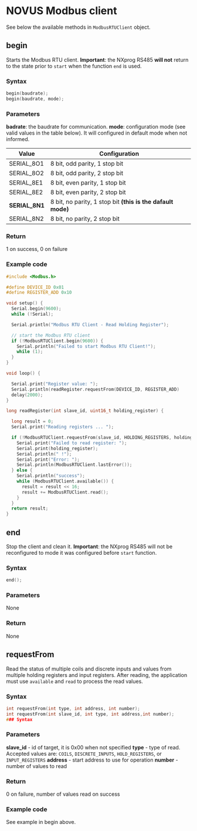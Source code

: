 # NOVUS Modbus client

See below the available methods in `ModbusRTUClient` object.

## begin
Starts the Modbus RTU client.
**Important**: the NXprog RS485 **will not** return to the state prior to `start` when the function `end` is used.

### Syntax
```C
begin(baudrate);
begin(baudrate, mode);
```

### Parameters
**badrate**: the baudrate for communication.
**mode**: configuration mode (see valid values in the table below). It will configured in default mode when not informed.

| Value | Configuration     |
| ----- | ---- |
| SERIAL_8O1 | 8 bit, odd parity, 1 stop bit |
| SERIAL_8O2 | 8 bit, odd parity, 2 stop bit |
| SERIAL_8E1 | 8 bit, even parity, 1 stop bit |
| SERIAL_8E2 | 8 bit, even parity, 2 stop bit |
| **SERIAL_8N1** | 8 bit, no parity, 1 stop bit **(this is the dafault mode)** |
| SERIAL_8N2 | 8 bit, no parity, 2 stop bit |



### Return
1 on success, 0 on failure

### Example code
```C
#include <Modbus.h>

#define DEVICE_ID 0x01
#define REGISTER_ADD 0x10

void setup() {
  Serial.begin(9600);
  while (!Serial);

  Serial.println("Modbus RTU Client - Read Holding Register");

  // start the Modbus RTU client
  if (!ModbusRTUClient.begin(9600)) {
    Serial.println("Failed to start Modbus RTU Client!");
    while (1);
  }
}

void loop() {

  Serial.print("Register value: ");
  Serial.println(readRegister.requestFrom(DEVICE_ID, REGISTER_ADD)
  delay(2000);
}

long readRegister(int slave_id, uint16_t holding_register) {

  long result = 0;
  Serial.print("Reading registers ... ");

  if (!ModbusRTUClient.requestFrom(slave_id, HOLDING_REGISTERS, holding_register, 2)) {
    Serial.print("Failed to read register: ");
    Serial.print(holding_register);
    Serial.println(" !");
    Serial.print("Error: ");
    Serial.println(ModbusRTUClient.lastError());
  } else {
    Serial.println("success");
    while (ModbusRTUClient.available()) {
      result = result << 16;
      result += ModbusRTUClient.read();
    }
  }
  return result;
}
```

## end
Stop the client and clean it. 
**Important**: the NXprog RS485 will not be reconfigured to mode it was configured before `start` function.

### Syntax
```C
end();
```

### Parameters
None

### Return
None

## requestFrom
Read the status of multiple coils and discrete inputs and values from multiple holding registers and input registers.
After reading, the application must use `available` and `read` to process the read values.

### Syntax
```C
int requestFrom(int type, int address, int number);
int requestFrom(int slave_id, int type, int address,int number);
### Syntax
```

### Parameters
**slave_id** - id of target, it is 0x00 when not specified
**type** - type of read. Accepted values are: `COILS`, `DISCRETE_INPUTS`, `HOLD_REGISTERS`, or `INPUT_REGISTERS`
**address** - start address to use for operation
**number** - number of values to read

### Return
0 on failure, number of values read on success

### Example code
See example in begin above.